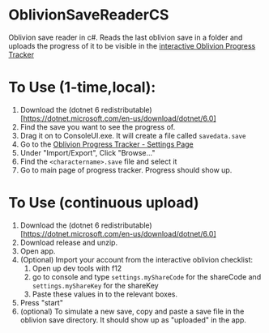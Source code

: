 # OblivionSaveReaderCS
Oblivion save reader in c#. Reads the last oblivion save in a folder and uploads the progress of it to be visible in the [interactive Oblivion Progress Tracker](https://michaelebert.github.io/OblivionProgressTracker/index.html)
# To Use (1-time,local):
1. Download the (dotnet 6 redistributable)[https://dotnet.microsoft.com/en-us/download/dotnet/6.0]
2. Find the save you want to see the progress of.
3. Drag it on to ConsoleUI.exe. It will create a file called `savedata.save`
4. Go to the [Oblivion Progress Tracker - Settings Page](https://michaelebert.github.io/OblivionProgressTracker/settings.html)
5. Under "Import/Export", Click "Browse..."
6. Find the `<charactername>.save` file and select it
7. Go to main page of progress tracker. Progress should show up.

# To Use (continuous upload)
1. Download the (dotnet 6 redistributable)[https://dotnet.microsoft.com/en-us/download/dotnet/6.0]
2. Download release and unzip.
3. Open app.
4. (Optional) Import your account from the interactive oblivion checklist:
   1. Open up dev tools with f12
   2. go to console and type `settings.myShareCode` for the shareCode and `settings.myShareKey` for the shareKey
   3. Paste these values in to the relevant boxes.
5. Press "start"
6. (optional) To simulate a new save, copy and paste a save file in the oblivion save directory. It should show up as "uploaded" in the app.
